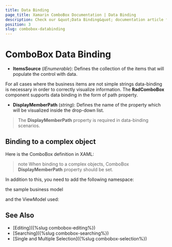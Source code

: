 ```yaml
---
title: Data Binding
page_title: Xamarin ComboBox Documentation | Data Binding
description: Check our &quot;Data Binding&quot; documentation article for Telerik ComboBox for Xamarin control.
position: 3
slug: combobox-databinding
---
```


# ComboBox Data Binding

- **ItemsSource** (*IEnumerable*): Defines the collection of the items that will populate the control with data.

For all cases where the business items are not simple strings data-binding is necessary in order to correctly visualize information. The **RadComboBox** component supports data binding in the form of path property.

- **DisplayMemberPath** (*string*): Defines the name of the property which will be visualized inside the drop-down list.

>The **DisplayMemberPath** property is required in data-binding scenarios.

## Binding to a complex object

Here is the ComboBox definition in XAML:

<snippet id='combobox-getting-started-complex-object-xaml'/>

>note When binding to a complex objects, ComboBox **DisplayMemberPath** property should be set.

In addition to this, you need to add the following namespace:

<snippet id='xmlns-telerikinput'/>

the sample business model

<snippet id='combobox-city-businessmodel'/>

and the ViewModel used:

<snippet id='combobox-getting-started-viewmodel'/>

## See Also

- [Editing]({%slug combobox-editing%})
- [Searching]({%slug combobox-searching%})
- [Single and Multiple Selection]({%slug combobox-selection%})
